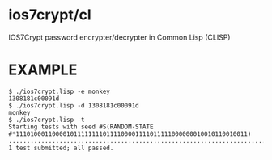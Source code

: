 # ios7crypt/cl

IOS7Crypt password encrypter/decrypter in Common Lisp (CLISP)

# EXAMPLE

```
$ ./ios7crypt.lisp -e monkey
1308181c00091d
$ ./ios7crypt.lisp -d 1308181c00091d
monkey
$ ./ios7crypt.lisp -t
Starting tests with seed #S(RANDOM-STATE #*1110100011000010111111110111100001111011111000000010010110010011)
....................................................................................................
1 test submitted; all passed.
```
